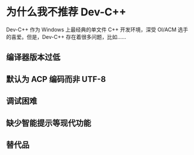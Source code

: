 # 为什么我不推荐 Dev-C++

Dev-C++ 作为 Windows 上最经典的单文件 C++ 开发环境，深受 OI/ACM 选手的喜爱。但是，Dev-C++ 存在着很多问题，比如……

## 编译器版本过低



## 默认为 ACP 编码而非 UTF-8



## 调试困难



## 缺少智能提示等现代功能



## 替代品

